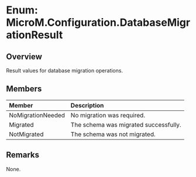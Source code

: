 # Enum: MicroM.Configuration.DatabaseMigrationResult
## Overview
Result values for database migration operations.

## Members
| Member | Description |
|:------------|:-------------|
| NoMigrationNeeded | No migration was required. |
| Migrated | The schema was migrated successfully. |
| NotMigrated | The schema was not migrated. |

## Remarks
None.

